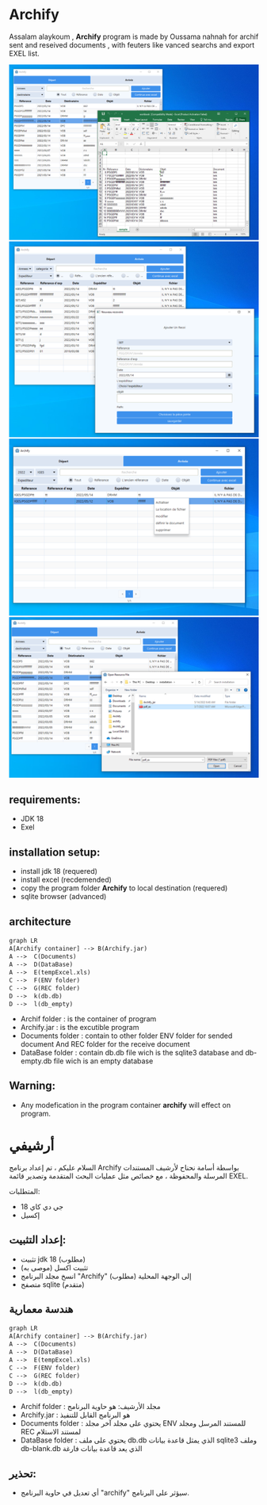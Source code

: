 # Archify


Assalam alaykoum , **Archify** program is made by Oussama nahnah for archif sent and reseived documents , with feuters like vanced searchs and export EXEL list.

![alt text](https://github.com/OussamaNahnah/Archify/blob/main/Snapshots/screen1.png)
![alt text](https://github.com/OussamaNahnah/Archify/blob/main/Snapshots/screen2.png)
![alt text](https://github.com/OussamaNahnah/Archify/blob/main/Snapshots/screen3.png)
![alt text](https://github.com/OussamaNahnah/Archify/blob/main/Snapshots/screen4.png)

## requirements:
- JDK 18
- Exel

## installation setup:
-  install jdk 18 (requered)
-  install excel (recdemended)
-  copy the program folder **Archify** to local destination (requered)
-  sqlite browser (advanced)

## architecture
```mermaid
graph LR
A[Archify container] --> B(Archify.jar)
A -->  C(Documents)
A -->  D(DataBase)
A -->  E(tempExcel.xls)
C -->  F(ENV folder)
C -->  G(REC folder)
D -->  k(db.db)
D -->  l(db_empty)
```
- Archif folder : is the container of program
- Archify.jar : is the excutible program
- Documents folder : contain to other folder ENV folder for sended document And REC folder for the receive document
- DataBase folder : contain db.db file wich is the sqlite3 database and db-empty.db file wich is an empty database

## Warning:
- Any modefication in the program  container  **archify** will effect on program.
# أرشيفي
السلام عليكم ، تم إعداد برنامج Archify بواسطة أسامة نحناح لأرشيف المستندات المرسلة والمحفوظة ، مع خصائص مثل عمليات البحث المتقدمة وتصدير قائمة EXEL.

المتطلبات:
- جي دي كاي 18
- إكسيل

## إعداد التثبيت:
- تثبيت jdk 18 (مطلوب)
- تثبيت اكسل (موصى به)
- انسخ مجلد البرنامج "Archify" إلى الوجهة المحلية (مطلوب)
- متصفح sqlite (متقدم)

## هندسة معمارية
```mermaid
graph LR
A[Archify container] --> B(Archify.jar)
A -->  C(Documents)
A -->  D(DataBase)
A -->  E(tempExcel.xls)
C -->  F(ENV folder)
C -->  G(REC folder)
D -->  k(db.db)
D -->  l(db_empty)
```
- Archif folder :
مجلد الأرشيف: هو حاوية البرنامج
- Archify.jar :
هو البرنامج القابل للتنفيذ
- Documents folder : 
 يحتوي على مجلد آخر مجلد ENV للمستند المرسل ومجلد REC لمستند الاستلام
- DataBase folder :
 يحتوي على ملف db.db الذي يمثل قاعدة بيانات sqlite3 وملف db-blank.db الذي يعد قاعدة بيانات فارغة

## تحذير:
- أي تعديل في حاوية البرنامج "archify" سيؤثر على البرنامج.


